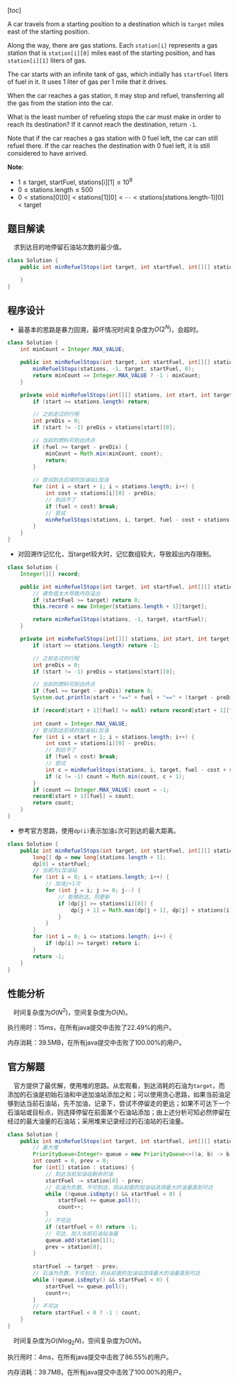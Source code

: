 [toc]

A car travels from a starting position to a destination which is `target` miles east of the starting position.

Along the way, there are gas stations.  Each `station[i]` represents a gas station that is `station[i][0]` miles east of the starting position, and has `station[i][1]` liters of gas.

The car starts with an infinite tank of gas, which initially has `startFuel` liters of fuel in it.  It uses 1 liter of gas per 1 mile that it drives.

When the car reaches a gas station, it may stop and refuel, transferring all the gas from the station into the car.

What is the least number of refueling stops the car must make in order to reach its destination?  If it cannot reach the destination, return `-1`.

Note that if the car reaches a gas station with 0 fuel left, the car can still refuel there.  If the car reaches the destination with 0 fuel left, it is still considered to have arrived.



**Note**:

* $1 \le \text{target, startFuel, stations[i][1]} \le 10^9$
* $0 \le \text{stations.length} \le 500$
* $0 < \text{stations[0][0]} < \text{stations[1][0]} < \cdots < \text{stations[stations.length-1][0]} < \text{target}$



## 题目解读

&emsp;求到达目的地停留石油站次数的最少值。

```java
class Solution {
    public int minRefuelStops(int target, int startFuel, int[][] stations) {

    }
}
```

## 程序设计

* 最基本的思路是暴力回溯，最坏情况时间复杂度为$O(2^N)$，会超时。

```java
class Solution {
    int minCount = Integer.MAX_VALUE;

    public int minRefuelStops(int target, int startFuel, int[][] stations) {
        minRefuelStops(stations, -1, target, startFuel, 0);
        return minCount == Integer.MAX_VALUE ? -1 : minCount;
    }

    private void minRefuelStops(int[][] stations, int start, int target, int fuel, int count) {
        if (start >= stations.length) return;

        // 之前走过的行程
        int preDis = 0;
        if (start != -1) preDis = stations[start][0];

        // 当前的燃料可到达终点
        if (fuel >= target - preDis) {
            minCount = Math.min(minCount, count);
            return;
        }
        
        // 尝试到达后续的加油站i加油
        for (int i = start + 1; i < stations.length; i++) {
            int cost = stations[i][0] - preDis;
            // 到达不了
            if (fuel < cost) break;
            // 尝试
            minRefuelStops(stations, i, target, fuel - cost + stations[i][1], count + 1);
        }
    }
}
```

* 对回溯作记忆化，当target较大时，记忆数组较大，导致超出内存限制。

```java
class Solution {
    Integer[][] record;

    public int minRefuelStops(int target, int startFuel, int[][] stations) {
        // 避免值太大导致内存溢出
        if (startFuel >= target) return 0;
        this.record = new Integer[stations.length + 1][target];

        return minRefuelStops(stations, -1, target, startFuel);
    }

    private int minRefuelStops(int[][] stations, int start, int target, int fuel) {
        if (start >= stations.length) return -1;

        // 之前走过的行程
        int preDis = 0;
        if (start != -1) preDis = stations[start][0];

        // 当前的燃料可到达终点
        if (fuel >= target - preDis) return 0;
        System.out.println(start + "==" + fuel + "==" + (target - preDis));

        if (record[start + 1][fuel] != null) return record[start + 1][fuel];
        
        int count = Integer.MAX_VALUE;
        // 尝试到达后续的加油站i加油
        for (int i = start + 1; i < stations.length; i++) {
            int cost = stations[i][0] - preDis;
            // 到达不了
            if (fuel < cost) break;
            // 尝试
            int c = minRefuelStops(stations, i, target, fuel - cost + stations[i][1]);
            if (c != -1) count = Math.min(count, c + 1);
        }
        if (count == Integer.MAX_VALUE) count = -1;
        record[start + 1][fuel] = count;
        return count;
    }
}
```

* 参考官方思路，使用`dp(i)`表示加油`i`次可到达的最大距离。

```java
class Solution {
    public int minRefuelStops(int target, int startFuel, int[][] stations) {
        long[] dp = new long[stations.length + 1];
        dp[0] = startFuel;
        // 当前为i加油站
        for (int i = 0; i < stations.length; i++) {
            // 加油j+1次
            for (int j = i; j >= 0; j--) {
                // 能够到达，则更新
                if (dp[j] >= stations[i][0]) {
                    dp[j + 1] = Math.max(dp[j + 1], dp[j] + stations[i][1]);
                }
            }
        }
        for (int i = 0; i <= stations.length; i++) {
            if (dp[i] >= target) return i;
        }
        return -1;
    }
}
```

## 性能分析

&emsp;时间复杂度为$O(N^2)$，空间复杂度为$O(N)$。

执行用时：15ms，在所有java提交中击败了22.49%的用户。

内存消耗：39.5MB，在所有java提交中击败了100.00%的用户。

## 官方解题

&emsp;官方提供了最优解，使用堆的思路。从宏观看，到达消耗的石油为`target`，而添加的石油是初始石油和中途加油站添加之和；可以使用贪心思路，如果当前油足够到达当前石油站，先不加油，记录下，尝试不停留走的更远；如果不可达下一个石油站或目标点，则选择停留在前面某个石油站添加；由上述分析可知必然停留在经过的最大油量的石油站；采用堆来记录经过的石油站的石油量。

```java
class Solution {
    public int minRefuelStops(int target, int startFuel, int[][] stations) {
        // 最大堆
        PriorityQueue<Integer> queue = new PriorityQueue<>((a, b) -> b - a);
        int count = 0, prev = 0;
        for (int[] station : stations) {
            // 到达当前加油站剩余的油
            startFuel -= station[0] - prev;
            // 石油为负数，不可到达，则从前面的加油站选择最大的油量直到可达
            while (!queue.isEmpty() && startFuel < 0) {
                startFuel += queue.poll();
                count++;
            }
            // 不可达
            if (startFuel < 0) return -1;
            // 可达，加入当前石油站油量
            queue.add(station[1]);
            prev = station[0];
        }
    
        startFuel -= target - prev;
        // 石油为负数，不可到达，则从前面的加油站选择最大的油量直到可达
        while (!queue.isEmpty() && startFuel < 0) {
            startFuel += queue.poll();
            count++;
        }
        // 不可达
        return startFuel < 0 ? -1 : count;
    }
}
```

&emsp;时间复杂度为$O(N\log_2N)$，空间复杂度为$O(N)$。

执行用时：4ms，在所有java提交中击败了86.55%的用户。

内存消耗：39.7MB，在所有java提交中击败了100.00%的用户。
